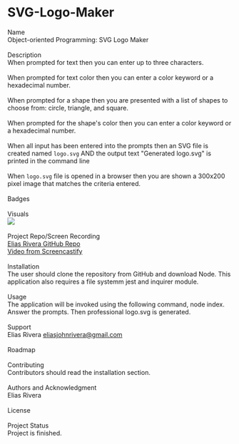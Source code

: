 # SVG-Logo-Maker

Name
<br>
Object-oriented Programming: SVG Logo Maker
<br>
<br>
Description
<br>
When prompted for text then you can enter up to three characters.
<br>
<br>
When prompted for text color then you can enter a color keyword or a hexadecimal number.
<br>
<br>
When prompted for a shape then you are presented with a list of shapes to choose from: circle, triangle, and square.
<br>
<br>
When prompted for the shape's color then you can enter a color keyword or a hexadecimal number.
<br>
<br>
When all input has been entered into the prompts
then an SVG file is created named `logo.svg` AND the output text "Generated logo.svg" is printed in the command line
<br>
<br>
When `logo.svg` file is opened in a browser
then you are shown a 300x200 pixel image that matches the criteria entered.
<br>
<br>
Badges
<br>
<br>
Visuals
<br>
![](./gif/challenge.gif)
<br>
<br>
Project Repo/Screen Recording
<br>
[Elias Rivera GitHub Repo](https://github.com/eliasjrivera/SVG-Logo-Maker)
<br>
[Video from Screencastify](https://drive.google.com/file/d/1fYL1fy638frKxWa6u9lJ-Taz1r0HwZkW/view)
<br>
<br>
Installation
<br>
The user should clone the repository from GitHub and download Node. This application also requires a file systemm jest and inquirer module.
<br>
<br>
Usage
<br> 
The application will be invoked using the following command, node index. Answer the prompts. Then professional logo.svg is generated.
<br>
<br>
Support
<br>
Elias Rivera
eliasjohnrivera@gmail.com
<br>
<br>
Roadmap
<br>
<br>
Contributing
<br>
Contributors should read the installation section.
<br>
<br>
Authors and Acknowledgment 
<br>
Elias Rivera
<br>
<br>
License
<br>
<br>
Project Status 
<br>
Project is finished. 